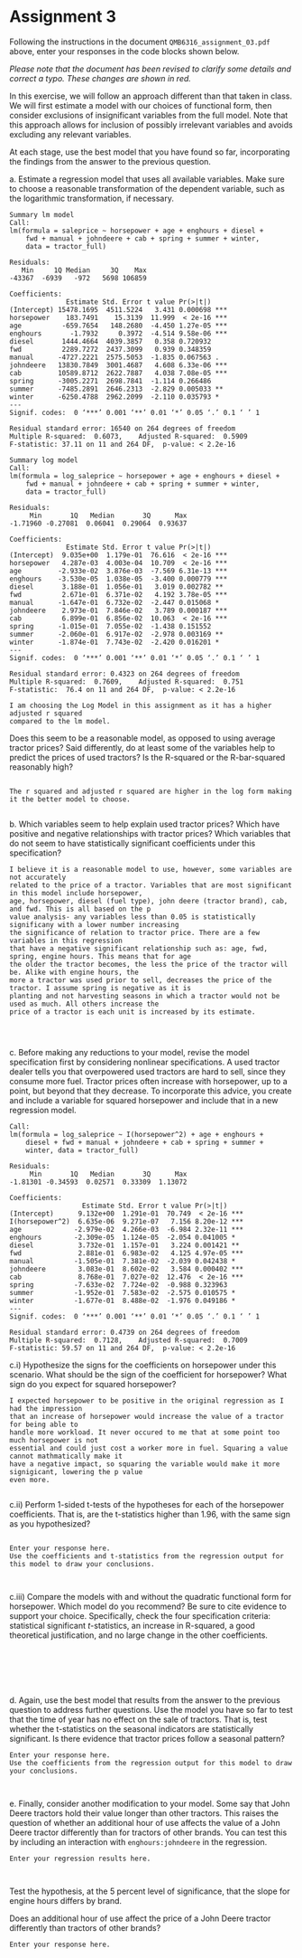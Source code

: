 # Assignment 3



Following the instructions in the document ```QMB6316_assignment_03.pdf``` above, 
enter your responses in the code blocks shown below.

*Please note that the document has been revised to clarify some details and correct a typo. These changes are shown in red.*


In this exercise, we will follow an approach different than that taken in class. 
We will first estimate a model with our choices of functional form, then consider exclusions of insignificant variables from the full model. 
Note that this approach allows for inclusion of possibly irrelevant variables and avoids excluding any relevant variables. 


At each stage, use the best model that you have found so far, 
incorporating the findings from the answer to the previous question.




a. Estimate a regression model that uses all available variables.
	Make sure to choose a reasonable transformation of the dependent variable, 
	such as the logarithmic transformation, if necessary.
	
```
Summary lm model
Call:
lm(formula = saleprice ~ horsepower + age + enghours + diesel + 
    fwd + manual + johndeere + cab + spring + summer + winter, 
    data = tractor_full)

Residuals:
   Min     1Q Median     3Q    Max 
-43367  -6939   -972   5698 106859 

Coefficients:
              Estimate Std. Error t value Pr(>|t|)    
(Intercept) 15478.1695  4511.5224   3.431 0.000698 ***
horsepower    183.7491    15.3139  11.999  < 2e-16 ***
age          -659.7654   148.2680  -4.450 1.27e-05 ***
enghours       -1.7932     0.3972  -4.514 9.58e-06 ***
diesel       1444.4664  4039.3857   0.358 0.720932    
fwd          2289.7272  2437.3099   0.939 0.348359    
manual      -4727.2221  2575.5053  -1.835 0.067563 .  
johndeere   13830.7849  3001.4687   4.608 6.33e-06 ***
cab         10589.8712  2622.7887   4.038 7.08e-05 ***
spring      -3005.2271  2698.7841  -1.114 0.266486    
summer      -7485.2891  2646.2313  -2.829 0.005033 ** 
winter      -6250.4788  2962.2099  -2.110 0.035793 *  
---
Signif. codes:  0 ‘***’ 0.001 ‘**’ 0.01 ‘*’ 0.05 ‘.’ 0.1 ‘ ’ 1

Residual standard error: 16540 on 264 degrees of freedom
Multiple R-squared:  0.6073,	Adjusted R-squared:  0.5909 
F-statistic: 37.11 on 11 and 264 DF,  p-value: < 2.2e-16

Summary log model
Call:
lm(formula = log_saleprice ~ horsepower + age + enghours + diesel + 
    fwd + manual + johndeere + cab + spring + summer + winter, 
    data = tractor_full)

Residuals:
     Min       1Q   Median       3Q      Max 
-1.71960 -0.27081  0.06041  0.29064  0.93637 

Coefficients:
              Estimate Std. Error t value Pr(>|t|)    
(Intercept)  9.035e+00  1.179e-01  76.616  < 2e-16 ***
horsepower   4.287e-03  4.003e-04  10.709  < 2e-16 ***
age         -2.933e-02  3.876e-03  -7.569 6.31e-13 ***
enghours    -3.530e-05  1.038e-05  -3.400 0.000779 ***
diesel       3.188e-01  1.056e-01   3.019 0.002782 ** 
fwd          2.671e-01  6.371e-02   4.192 3.78e-05 ***
manual      -1.647e-01  6.732e-02  -2.447 0.015068 *  
johndeere    2.973e-01  7.846e-02   3.789 0.000187 ***
cab          6.899e-01  6.856e-02  10.063  < 2e-16 ***
spring      -1.015e-01  7.055e-02  -1.438 0.151552    
summer      -2.060e-01  6.917e-02  -2.978 0.003169 ** 
winter      -1.874e-01  7.743e-02  -2.420 0.016201 *  
---
Signif. codes:  0 ‘***’ 0.001 ‘**’ 0.01 ‘*’ 0.05 ‘.’ 0.1 ‘ ’ 1

Residual standard error: 0.4323 on 264 degrees of freedom
Multiple R-squared:  0.7609,	Adjusted R-squared:  0.751 
F-statistic:  76.4 on 11 and 264 DF,  p-value: < 2.2e-16

I am choosing the Log Model in this assignment as it has a higher adjusted r squared
compared to the lm model.

```

Does this seem to be a reasonable model, as opposed to using average tractor prices? 
Said differently, do at least some of the variables help to predict the prices of used tractors?
Is the R-squared or the R-bar-squared reasonably high?

```

The r squared and adjusted r squared are higher in the log form making it the better model to choose. 


```


b. Which variables seem to help explain used tractor prices? 
	Which have positive and negative relationships with tractor prices?
	Which variables that do not seem to have statistically significant coefficients under this specification?
	
```
I believe it is a reasonable model to use, however, some variables are not accurately 
related to the price of a tractor. Variables that are most significant in this model include horsepower, 
age, horsepower, diesel (fuel type), john deere (tractor brand), cab, and fwd. This is all based on the p
value analysis- any variables less than 0.05 is statistically significany with a lower number increasing
the significance of relation to tractor price. There are a few variables in this regression
that have a negative significant relationship such as: age, fwd, spring, engine hours. This means that for age
the older the tractor becomes, the less the price of the tractor will be. Alike with engine hours, the 
more a tractor was used prior to sell, decreases the price of the tractor. I assume spring is negative as it is 
planting and not harvesting seasons in which a tractor would not be used as much. All others increase the
price of a tractor is each unit is increased by its estimate. 




```



c. Before making any reductions to your model, revise the model specification first
	by considering nonlinear specifications.
	A used tractor dealer tells you that overpowered used tractors are hard to sell, since they consume more fuel. 
      Tractor prices often increase with horsepower, up to a point, but beyond that they decrease. 
      To incorporate this advice, you create and include a variable for squared horsepower and include that in a new regression model. 
      

```
Call:
lm(formula = log_saleprice ~ I(horsepower^2) + age + enghours + 
    diesel + fwd + manual + johndeere + cab + spring + summer + 
    winter, data = tractor_full)

Residuals:
     Min       1Q   Median       3Q      Max 
-1.81301 -0.34593  0.02571  0.33309  1.13072 

Coefficients:
                  Estimate Std. Error t value Pr(>|t|)    
(Intercept)      9.132e+00  1.291e-01  70.749  < 2e-16 ***
I(horsepower^2)  6.635e-06  9.271e-07   7.156 8.20e-12 ***
age             -2.979e-02  4.266e-03  -6.984 2.32e-11 ***
enghours        -2.309e-05  1.124e-05  -2.054 0.041005 *  
diesel           3.732e-01  1.157e-01   3.224 0.001421 ** 
fwd              2.881e-01  6.983e-02   4.125 4.97e-05 ***
manual          -1.505e-01  7.381e-02  -2.039 0.042438 *  
johndeere        3.083e-01  8.602e-02   3.584 0.000402 ***
cab              8.768e-01  7.027e-02  12.476  < 2e-16 ***
spring          -7.633e-02  7.724e-02  -0.988 0.323963    
summer          -1.952e-01  7.583e-02  -2.575 0.010575 *  
winter          -1.677e-01  8.488e-02  -1.976 0.049186 *  
---
Signif. codes:  0 ‘***’ 0.001 ‘**’ 0.01 ‘*’ 0.05 ‘.’ 0.1 ‘ ’ 1

Residual standard error: 0.4739 on 264 degrees of freedom
Multiple R-squared:  0.7128,	Adjusted R-squared:  0.7009 
F-statistic: 59.57 on 11 and 264 DF,  p-value: < 2.2e-16
```


  c.i) Hypothesize the signs for the coefficients on horsepower 
	under this scenario. 
		What should be the sign of the coefficient for horsepower? 
		What sign do you expect for squared horsepower?
      
```
I expected horsepower to be positive in the original regression as I had the impression
that an increase of horsepower would increase the value of a tractor for being able to 
handle more workload. It never occured to me that at some point too much horsepower is not
essential and could just cost a worker more in fuel. Squaring a value cannot mathmatically make it
have a negative impact, so squaring the variable would make it more signigicant, lowering the p value
even more. 


```

  c.ii) Perform 1-sided t-tests of the hypotheses for each of the horsepower coefficients. 
That is, are the t-statistics higher than 1.96, with the same sign as you hypothesized?

```

Enter your response here.
Use the coefficients and t-statistics from the regression output for this model to draw your conclusions.



```

  c.iii) Compare the models with and without the quadratic functional form for horsepower.
            Which model do you recommend? 
		Be sure to cite evidence to support your choice. 
		Specifically, check the four specification criteria: 
		statistical significant $t$-statistics, 
		an increase in R-squared, 
		a good theoretical justification, and 
		no large change in the other coefficients.

```






```


d. Again, use the best model that results from the answer to the previous question to address further questions.
	Use the model you have so far to test that the time of year has no effect on the sale of tractors.
	That is, test whether the t-statistics on the seasonal indicators are statistically significant. 
	Is there evidence that tractor prices follow a seasonal pattern? 

```
Enter your response here.
Use the coefficients from the regression output for this model to draw your conclusions.



```
	
	
e. Finally, consider another modification to your model. 
	Some say that John Deere tractors hold their value longer than other tractors. 
      This raises the question of whether an additional hour of use affects the value of a John Deere tractor 
	differently than for tractors of other brands. 
	You can test this by including an interaction with ```enghours:johndeere``` in the regression.
	
```
Enter your regression results here.



```

Test the hypothesis, at the 5 percent level of significance, that the slope for engine hours differs by brand. 

Does an additional hour of use affect the price of a John Deere tractor
differently than tractors of other brands?
	
```
Enter your response here.



```
	
	
	
